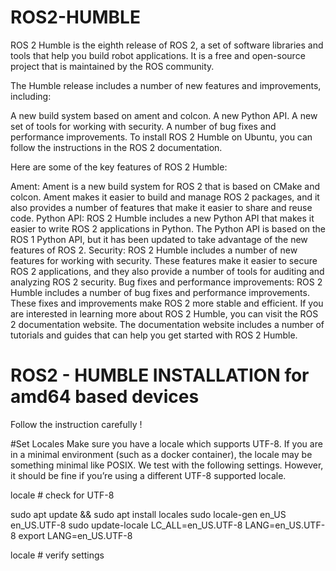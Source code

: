 # ROS2-HUMBLE
ROS 2 Humble is the eighth release of ROS 2, a set of software libraries and tools that help you build robot applications. It is a free and open-source project that is maintained by the ROS community.

The Humble release includes a number of new features and improvements, including:

A new build system based on ament and colcon.
A new Python API.
A new set of tools for working with security.
A number of bug fixes and performance improvements.
To install ROS 2 Humble on Ubuntu, you can follow the instructions in the ROS 2 documentation.

Here are some of the key features of ROS 2 Humble:

Ament: Ament is a new build system for ROS 2 that is based on CMake and colcon. Ament makes it easier to build and manage ROS 2 packages, and it also provides a number of features that make it easier to share and reuse code.
Python API: ROS 2 Humble includes a new Python API that makes it easier to write ROS 2 applications in Python. The Python API is based on the ROS 1 Python API, but it has been updated to take advantage of the new features of ROS 2.
Security: ROS 2 Humble includes a number of new features for working with security. These features make it easier to secure ROS 2 applications, and they also provide a number of tools for auditing and analyzing ROS 2 security.
Bug fixes and performance improvements: ROS 2 Humble includes a number of bug fixes and performance improvements. These fixes and improvements make ROS 2 more stable and efficient.
If you are interested in learning more about ROS 2 Humble, you can visit the ROS 2 documentation website. The documentation website includes a number of tutorials and guides that can help you get started with ROS 2 Humble.

# ROS2 - HUMBLE INSTALLATION for amd64 based devices
Follow the instruction carefully ! 

#Set Locales
Make sure you have a locale which supports UTF-8. If you are in a minimal environment (such as a docker container), the locale may be something minimal like POSIX. We test with the following settings. However, it should be fine if you’re using a different UTF-8 supported locale.

locale  # check for UTF-8

sudo apt update && sudo apt install locales
sudo locale-gen en_US en_US.UTF-8
sudo update-locale LC_ALL=en_US.UTF-8 LANG=en_US.UTF-8
export LANG=en_US.UTF-8

locale  # verify settings
